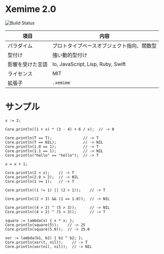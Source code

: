 # Xemime 2.0

![Build Status](https://travis-ci.org/0918nobita/Xemime-2.png)

| 項目 | 内容 |
| --- | --- |
| パラダイム | プロトタイプベースオブジェクト指向、関数型 |
| 型付け | 強い動的型付け |
| 影響を受けた言語 | Io, JavaScript, Lisp, Ruby, Swift |
| ライセンス | MIT |
| 拡張子 | ``.xemime`` |

# サンプル

```
x := 2;

Core.println((1 + x) * (3 - 4) + 6 / x);  // -> 0

Core.println(T == T);              // -> T
Core.println(T == NIL);            // -> NIL
Core.println(1.0 == 1);            // -> T
Core.println(1.1 == 1);            // -> NIL
Core.println("hello" == "hello");  // -> T

x = x + 1;

Core.println(2 < x);    // -> T
Core.println(2.0 > 2);  // -> NIL
Core.println(1 >= 1);   // -> T

Core.println((1 != 1) || (2 > 1));    // -> T

Core.println((2 > 3) && (1 == 1.0));  // -> NIL

Core.println((4 > 2) ^ (5 > 3));      // -> NIL
Core.println((4 > 2) ^ (5 < 3));      // -> T

square := lambda(x) { x * x; };
Core.println(square(5));    // -> 25
Core.println(square(5.0));  // -> 25.0

xor := lambda(b1, b2) { b1 ^ b2; };
Core.println(xor(t, nil));    // -> T
Core.println(xor(nil, nil));  // -> NIL
```
